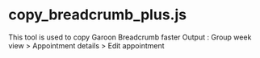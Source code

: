 # copy_breadcrumb_plus.js
This tool is used to copy Garoon Breadcrumb faster
Output : Group week view > Appointment details > Edit appointment

